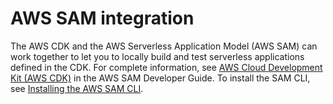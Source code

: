 # AWS SAM integration<a name="sam"></a>

The AWS CDK and the AWS Serverless Application Model \(AWS SAM\) can work together to let you to locally build and test serverless applications defined in the CDK\. For complete information, see [AWS Cloud Development Kit \(AWS CDK\)](https://docs.aws.amazon.com/serverless-application-model/latest/developerguide/serverless-cdk.html) in the AWS SAM Developer Guide\. To install the SAM CLI, see [Installing the AWS SAM CLI](https://docs.aws.amazon.com/serverless-application-model/latest/developerguide/serverless-sam-cli-install.html)\.